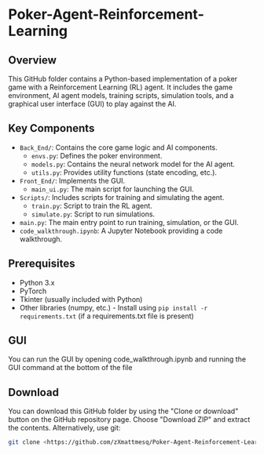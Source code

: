 # Poker-Agent-Reinforcement-Learning

## Overview

This GitHub folder contains a Python-based implementation of a poker game with a Reinforcement Learning (RL) agent. It includes the game environment, AI agent models, training scripts, simulation tools, and a graphical user interface (GUI) to play against the AI.

## Key Components

* `Back_End/`: Contains the core game logic and AI components.
    * `envs.py`: Defines the poker environment.
    * `models.py`:  Contains the neural network model for the AI agent.
    * `utils.py`:  Provides utility functions (state encoding, etc.).
* `Front_End/`:  Implements the GUI.
    * `main_ui.py`:  The main script for launching the GUI.
* `Scripts/`:  Includes scripts for training and simulating the agent.
    * `train.py`:  Script to train the RL agent.
    * `simulate.py`:  Script to run simulations.
* `main.py`:  The main entry point to run training, simulation, or the GUI.
* `code_walkthrough.ipynb`:  A Jupyter Notebook providing a code walkthrough.

##  Prerequisites

* Python 3.x
* PyTorch
* Tkinter (usually included with Python)
* Other libraries (numpy, etc.) -  Install using `pip install -r requirements.txt` (if a requirements.txt file is present)

## GUI

You can run the GUI by opening code_walkthrough.ipynb and running the GUI command at the bottom of the file

##  Download

You can download this GitHub folder by using the "Clone or download" button on the GitHub repository page.  Choose "Download ZIP" and extract the contents. Alternatively, use git:

```bash
git clone <https://github.com/zXmattmesq/Poker-Agent-Reinforcement-Learning>
